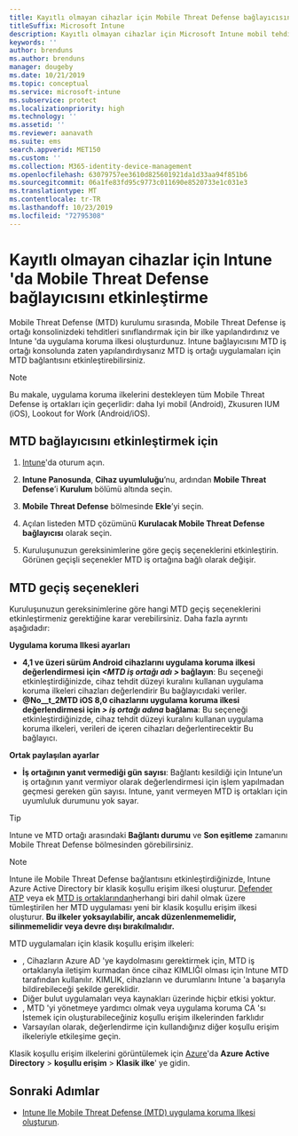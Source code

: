 ```yaml
---
title: Kayıtlı olmayan cihazlar için Mobile Threat Defense bağlayıcısını etkinleştirme
titleSuffix: Microsoft Intune
description: Kayıtlı olmayan cihazlar için Microsoft Intune mobil tehdit savunma bağlayıcısını etkinleştirin.
keywords: ''
author: brenduns
ms.author: brenduns
manager: dougeby
ms.date: 10/21/2019
ms.topic: conceptual
ms.service: microsoft-intune
ms.subservice: protect
ms.localizationpriority: high
ms.technology: ''
ms.assetid: ''
ms.reviewer: aanavath
ms.suite: ems
search.appverid: MET150
ms.custom: ''
ms.collection: M365-identity-device-management
ms.openlocfilehash: 63079757ee3610d825601921da1d33aa94f851b6
ms.sourcegitcommit: 06a1fe83fd95c9773c011690e8520733e1c031e3
ms.translationtype: MT
ms.contentlocale: tr-TR
ms.lasthandoff: 10/23/2019
ms.locfileid: "72795308"
---
```

# <a name="enable-the-mobile-threat-defense-connector-in-intune-for-unenrolled-devices"></a>Kayıtlı olmayan cihazlar için Intune 'da Mobile Threat Defense bağlayıcısını etkinleştirme

Mobile Threat Defense (MTD) kurulumu sırasında, Mobile Threat Defense iş ortağı konsolinizdeki tehditleri sınıflandırmak için bir ilke yapılandırdınız ve Intune 'da uygulama koruma ilkesi oluşturdunuz. Intune bağlayıcısını MTD iş ortağı konsolunda zaten yapılandırdıysanız MTD iş ortağı uygulamaları için MTD bağlantısını etkinleştirebilirsiniz.

> [!NOTE] 
> Bu makale, uygulama koruma ilkelerini destekleyen tüm Mobile Threat Defense iş ortakları için geçerlidir: daha Iyi mobil (Android), Zkusuren IUM (iOS), Lookout for Work (Android/iOS).

## <a name="to-enable-the-mtd-connector"></a>MTD bağlayıcısını etkinleştirmek için

1. [Intune](https://go.microsoft.com/fwlink/?linkid=2090973)'da oturum açın.

2. **Intune Panosunda**, **Cihaz uyumluluğu**’nu, ardından **Mobile Threat Defense**’i **Kurulum** bölümü altında seçin.

3. **Mobile Threat Defense** bölmesinde **Ekle**’yi seçin.

4. Açılan listeden MTD çözümünü **Kurulacak Mobile Threat Defense bağlayıcısı** olarak seçin.

    <!-- ![MTD setup in Intune](PLACEHOLDER, need a new screenshot of this page) -->

5. Kuruluşunuzun gereksinimlerine göre geçiş seçeneklerini etkinleştirin. Görünen geçişli seçenekler MTD iş ortağına bağlı olarak değişir.

## <a name="mtd-toggle-options"></a>MTD geçiş seçenekleri

Kuruluşunuzun gereksinimlerine göre hangi MTD geçiş seçeneklerini etkinleştirmeniz gerektiğine karar verebilirsiniz. Daha fazla ayrıntı aşağıdadır:

**Uygulama koruma Ilkesi ayarları**
- **4,1 ve üzeri sürüm Android cihazlarını uygulama koruma ilkesi değerlendirmesi için *\<MTD iş ortağı adı >* bağlayın**: Bu seçeneği etkinleştirdiğinizde, cihaz tehdit düzeyi kuralını kullanan uygulama koruma ilkeleri cihazları değerlendirir Bu bağlayıcıdaki veriler.
- **@No__t_2MTD iOS 8,0 cihazlarını uygulama koruma ilkesi değerlendirmesi için *> iş ortağı adına* bağlama**: Bu seçeneği etkinleştirdiğinizde, cihaz tehdit düzeyi kuralını kullanan uygulama koruma ilkeleri, verileri de içeren cihazları değerlentirecektir Bu bağlayıcı.

**Ortak paylaşılan ayarlar**
- **İş ortağının yanıt vermediği gün sayısı**: Bağlantı kesildiği için Intune’un iş ortağının yanıt vermiyor olarak değerlendirmesi için işlem yapılmadan geçmesi gereken gün sayısı. Intune, yanıt vermeyen MTD iş ortakları için uyumluluk durumunu yok sayar.

> [!TIP]
> Intune ve MTD ortağı arasındaki **Bağlantı durumu** ve **Son eşitleme** zamanını Mobile Threat Defense bölmesinden görebilirsiniz.

> [!NOTE] 
> Intune ile Mobile Threat Defense bağlantısını etkinleştirdiğinizde, Intune Azure Active Directory bir klasik koşullu erişim ilkesi oluşturur. [Defender ATP](advanced-threat-protection.md) veya ek [MTD iş ortaklarından](mobile-threat-defense.md#mobile-threat-defense-partners)herhangi biri dahil olmak üzere tümleştirilen her MTD uygulaması yeni bir klasik koşullu erişim ilkesi oluşturur. **Bu ilkeler yoksayılabilir, ancak düzenlenmemelidir, silinmemelidir veya devre dışı bırakılmalıdır.**
> 
> MTD uygulamaları için klasik koşullu erişim ilkeleri: 
> - , Cihazların Azure AD 'ye kaydolmasını gerektirmek için, MTD iş ortaklarıyla iletişim kurmadan önce cihaz KIMLIĞI olması için Intune MTD tarafından kullanılır. KIMLIK, cihazların ve durumlarını Intune 'a başarıyla bildirebileceği şekilde gereklidir.  
> - Diğer bulut uygulamaları veya kaynakları üzerinde hiçbir etkisi yoktur.  
> - , MTD 'yi yönetmeye yardımcı olmak veya uygulama koruma CA 'sı Istemek için oluşturabileceğiniz koşullu erişim ilkelerinden farklıdır
> - Varsayılan olarak, değerlendirme için kullandığınız diğer koşullu erişim ilkeleriyle etkileşime geçin.  
>
> Klasik koşullu erişim ilkelerini görüntülemek için [Azure](https://portal.azure.com/#home)'da **Azure Active Directory** > **koşullu erişim** > **Klasik ilke**' ye gidin.

## <a name="next-steps"></a>Sonraki Adımlar

- [Intune Ile Mobile Threat Defense (MTD) uygulama koruma Ilkesi oluşturun](~/protect/mtd-app-protection-policy.md).